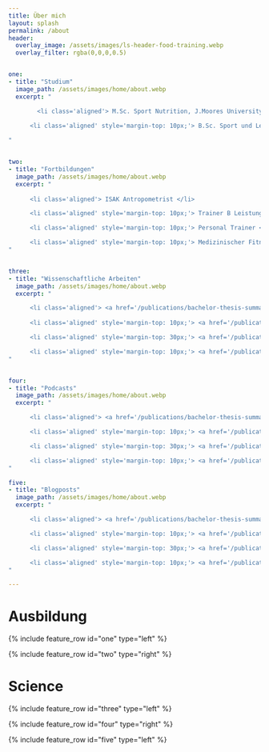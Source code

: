 ```yaml
---
title: Über mich
layout: splash
permalink: /about
header:
  overlay_image: /assets/images/ls-header-food-training.webp
  overlay_filter: rgba(0,0,0,0.5)


one:
- title: "Studium"
  image_path: /assets/images/home/about.webp
  excerpt: "

        <li class='aligned'> M.Sc. Sport Nutrition, J.Moores University Liverpool </li>
    
      <li class='aligned' style='margin-top: 10px;'> B.Sc. Sport und Leistung, Deutsche Sporthochschule Köln </li> 

"


two:
- title: "Fortbildungen"
  image_path: /assets/images/home/about.webp
  excerpt: "
  
      <li class='aligned'> ISAK Antropometrist </li>

      <li class='aligned' style='margin-top: 10px;'> Trainer B Leistungssport Olympisches Gewichtheben </li>

      <li class='aligned' style='margin-top: 10px;'> Personal Trainer </li>

      <li class='aligned' style='margin-top: 10px;'> Medizinischer Fitnesstrainer </li>
"


three:
- title: "Wissenschaftliche Arbeiten"
  image_path: /assets/images/home/about.webp
  excerpt: "

      <li class='aligned'> <a href='/publications/bachelor-thesis-summary'>Effects of Cannabidiol Supplementation on Skeletal Muscle Regeneration after Intensive Resistance Training</a>. Bachelor Thesis, German Sports University, Cologne, 2021. </li>
  
      <li class='aligned' style='margin-top: 10px;'> <a href='/publications/master-thesis-summary'>Chronic cannabidiol supplementation does not improve ratings of perceived exertion and performance during time-trial cycling</a>. Master Thesis, John-Moore University, Liverpool, UK, 2022. </li>

      <li class='aligned' style='margin-top: 30px;'> <a href='/publications/position-olympic-weightlifting'>Position stand on Nutritional Requirements for Olympic Weightlifting</a>. John-Moore University, Liverpool, UK, 2021. </li>

      <li class='aligned' style='margin-top: 10px;'> <a href='/publications/statement-crossfit-supplements'>Expert Statement on the use of supplements for Crossfit</a>. John-Moore University, Liverpool, UK, 2022. </li>
"


four:
- title: "Podcasts"
  image_path: /assets/images/home/about.webp
  excerpt: "

      <li class='aligned'> <a href='/publications/bachelor-thesis-summary'>Effects of Cannabidiol Supplementation on Skeletal Muscle Regeneration after Intensive Resistance Training</a>. Bachelor Thesis, German Sports University, Cologne, 2021. </li>

      <li class='aligned' style='margin-top: 10px;'> <a href='/publications/master-thesis-summary'>Chronic cannabidiol supplementation does not improve ratings of perceived exertion and performance during time-trial cycling</a>. Master Thesis, John-Moore University, Liverpool, UK, 2022. </li>

      <li class='aligned' style='margin-top: 30px;'> <a href='/publications/position-olympic-weightlifting'>Position stand on Nutritional Requirements for Olympic Weightlifting</a>. John-Moore University, Liverpool, UK, 2021. </li>

      <li class='aligned' style='margin-top: 10px;'> <a href='/publications/statement-crossfit-supplements'>Expert Statement on the use of supplements for Crossfit</a>. John-Moore University, Liverpool, UK, 2022. </li>
"

five:
- title: "Blogposts"
  image_path: /assets/images/home/about.webp
  excerpt: "

      <li class='aligned'> <a href='/publications/bachelor-thesis-summary'>Effects of Cannabidiol Supplementation on Skeletal Muscle Regeneration after Intensive Resistance Training</a>. Bachelor Thesis, German Sports University, Cologne, 2021. </li>

      <li class='aligned' style='margin-top: 10px;'> <a href='/publications/master-thesis-summary'>Chronic cannabidiol supplementation does not improve ratings of perceived exertion and performance during time-trial cycling</a>. Master Thesis, John-Moore University, Liverpool, UK, 2022. </li>

      <li class='aligned' style='margin-top: 30px;'> <a href='/publications/position-olympic-weightlifting'>Position stand on Nutritional Requirements for Olympic Weightlifting</a>. John-Moore University, Liverpool, UK, 2021. </li>

      <li class='aligned' style='margin-top: 10px;'> <a href='/publications/statement-crossfit-supplements'>Expert Statement on the use of supplements for Crossfit</a>. John-Moore University, Liverpool, UK, 2022. </li>
"

---
```


<div class="ausbildung-box">

<h1 class="about"> Ausbildung </h1>

{% include feature_row id="one" type="left" %}

{% include feature_row id="two" type="right" %}

</div>



<div class="science-box">

<h1> Science </h1>

{% include feature_row id="three" type="left" %}

{% include feature_row id="four" type="right" %}

{% include feature_row id="five" type="left" %}

</div>

